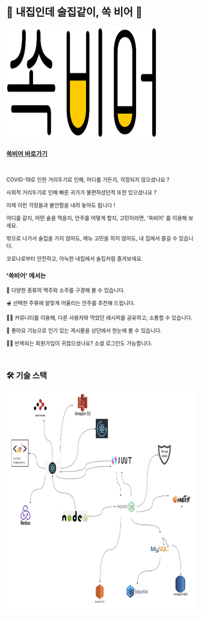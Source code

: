 <h1> 🍺 내집인데 술집같이, 쏙 비어 🍻 </h1>

<img src= "https://github.com/StrummingDown/ssokbeerImg/blob/main/ssokbeerlogo.png?raw=true"  width = "400 " height = "300"/>

<h3><a href=http://ssokbeer-bucket-depoly.s3-website.ap-northeast-2.amazonaws.com/>쏙비어 바로가기</a></h3>

</br>

COVID-19로 인한 거리두기로 인해, 어디를 가든지, 걱정되지 않으셨나요 ?

사회적 거리두기로 인해 빠른 귀가가 불편하셨던적 또한 있으셨나요 ? 

이제 이런 걱정들과 불안함을 내려 놓아도 됩니다 !

어디를 갈지, 어떤 술을 먹을지, 안주를 어떻게 할지, 고민이라면, '쏙비어' 를 이용해 보세요.

밖으로 나가서 술집을 가지 않아도, 메뉴 고민을 하지 않아도, 내 집에서 즐길 수 있습니다.

코로나로부터 안전하고, 아늑한 내집에서 술집처럼 즐겨보세요.  
 

<h3> '쏙비어' 에서는 </h3>

🍺 다양한 종류의 맥주와 소주를 구경해 볼 수 있습니다. </br>

🫕 선택한 주류에 알맞게 어울리는 안주를 추천해 드립니다. </br>

🙋🏼 커뮤니티를 이용해, 다른 사용자와 먹었던 레시피를 공유하고, 소통할 수 있습니다. </br>

🌈 좋아요 기능으로 인기 있는 게시물을 상단에서 한눈에 볼 수 있습니다. </br>

👌🏻 반복되는 회원가입이 귀찮으셨나요? 소셜 로그인도 가능합니다. </br>


</br>
<h2> 🛠 기술 스택 </h2>
<img src="https://github.com/codestates/ssokbeer/blob/main/ssokbeerStack.png?raw=true" width = "768 " height = "600"/>
